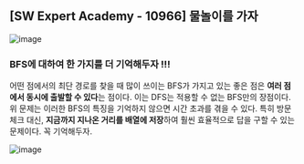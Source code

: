 ## [SW Expert Academy - 10966] 물놀이를 가자

![image](https://user-images.githubusercontent.com/22045163/111078581-87a06d00-8539-11eb-9580-d79a2f898fed.png)

### BFS에 대하여 한 가지를 더 기억해두자 !!!

어떤 점에서의 최단 경로를 찾을 때 많이 쓰이는 BFS가 가지고 있는 좋은 점은 **여러 점에서 동시에 출발할 수 있다**는 점이다. 이는 DFS는 적용할 수 없는 BFS만의 장점이다. 위 문제는 이러한 BFS의 특징을 기억하지 않으면 시간 초과를 겪을 수 있다. 특히 방문 체크 대신, **지금까지 지나온 거리를 배열에 저장**하여 훨씬 효율적으로 답을 구할 수 있는 문제이다. 꼭 기억해두자.

![image](https://user-images.githubusercontent.com/22045163/111078663-009fc480-853a-11eb-984f-1aecf99b58a1.png)
